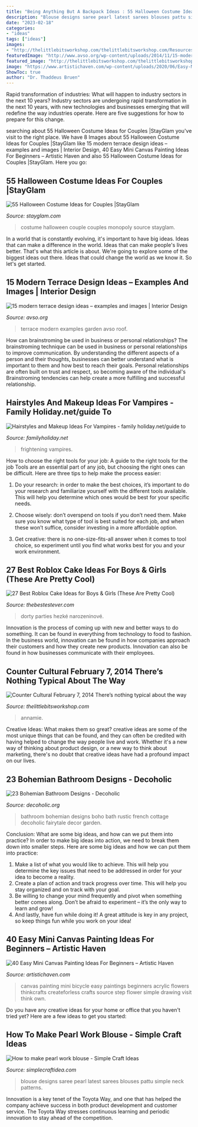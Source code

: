 ```yaml
---
title: "Being Anything But A Backpack Ideas : 55 Halloween Costume Ideas For Couples |stayglam"
description: "Blouse designs saree pearl latest sarees blouses pattu simple neck patterns"
date: "2023-02-18"
categories:
- "ideas"
tags: ["ideas"]
images:
- "http://thelittlebitsworkshop.com/thelittlebitsworkshop.com/Resources/Archive_files/shapeimage_13.png"
featuredImage: "http://www.avso.org/wp-content/uploads/2014/11/15-modern-terrace-design-ideas-examples-and-images-1415375862.jpg"
featured_image: "http://thelittlebitsworkshop.com/thelittlebitsworkshop.com/Resources/Archive_files/shapeimage_13.png"
image: "https://www.artistichaven.com/wp-content/uploads/2020/06/Easy-Mini-Canvas-Painting-Ideas-For-Beginners-16-1.jpg"
ShowToc: true
author: "Dr. Thaddeus Bruen"
---
```



Rapid transformation of industries: What will happen to industry sectors in the next 10 years?
Industry sectors are undergoing rapid transformation in the next 10 years, with new technologies and businesses emerging that will redefine the way industries operate. Here are five suggestions for how to prepare for this change.

	

		
searching about 55 Halloween Costume Ideas for Couples |StayGlam you've visit to the right place. We have 8 Images about 55 Halloween Costume Ideas for Couples |StayGlam like 15 modern terrace design ideas – examples and images | Interior Design, 40 Easy Mini Canvas Painting Ideas For Beginners – Artistic Haven and also 55 Halloween Costume Ideas for Couples |StayGlam. Here you go:
		
    
## 55 Halloween Costume Ideas For Couples |StayGlam

<img loading=lazy src="https://stayglam.com/wp-content/uploads/2014/10/Monopoly-Couple-Halloween-Costume.jpg" onerror="this.onerror=null;this.src='https://tse1.mm.bing.net/th?id=OIP.iLt4jggotTLiccCsM-NMhwAAAA&amp;pid=15.1';" alt="55 Halloween Costume Ideas for Couples |StayGlam">

_Source: stayglam.com_

>costume halloween couple couples monopoly source stayglam. 

	

In a world that is constantly evolving, it's important to have big ideas. Ideas that can make a difference in the world. Ideas that can make people's lives better. That's what this article is about. We're going to explore some of the biggest ideas out there. Ideas that could change the world as we know it. So let's get started.

    
## 15 Modern Terrace Design Ideas – Examples And Images | Interior Design

<img loading=lazy src="http://www.avso.org/wp-content/uploads/2014/11/15-modern-terrace-design-ideas-examples-and-images-1415375862.jpg" onerror="this.onerror=null;this.src='https://tse4.mm.bing.net/th?id=OIP.oj4dNnkmpykW6KP-ua6Q6gHaJ3&amp;pid=15.1';" alt="15 modern terrace design ideas – examples and images | Interior Design">

_Source: avso.org_

>terrace modern examples garden avso roof. 

	

How can brainstroming be used in business or personal relationships?
The brainstroming technique can be used in business or personal relationships to improve communication. By understanding the different aspects of a person and their thoughts, businesses can better understand what is important to them and how best to reach their goals. Personal relationships are often built on trust and respect, so becoming aware of the individual's Brainstroming tendencies can help create a more fulfilling and successful relationship.

    
## Hairstyles And Makeup Ideas For Vampires - Family Holiday.net/guide To

<img loading=lazy src="https://www.familyholiday.net/wp-content/uploads/2011/10/vampire_makeup_resize.jpg" onerror="this.onerror=null;this.src='https://tse3.mm.bing.net/th?id=OIP.dzqrOOqxYWrO14Yx4x9bJwHaJ-&amp;pid=15.1';" alt="Hairstyles and Makeup Ideas For Vampires - family holiday.net/guide to">

_Source: familyholiday.net_

>frightening vampires. 

	

How to choose the right tools for your job: A guide to the right tools for the job
Tools are an essential part of any job, but choosing the right ones can be difficult. Here are three tips to help make the process easier:
1. Do your research: in order to make the best choices, it’s important to do your research and familiarize yourself with the different tools available. This will help you determine which ones would be best for your specific needs.

2. Choose wisely: don’t overspend on tools if you don’t need them. Make sure you know what type of tool is best suited for each job, and when these won’t suffice, consider investing in a more affordable option.

3. Get creative: there is no one-size-fits-all answer when it comes to tool choice, so experiment until you find what works best for you and your work environment.

    
## 27 Best Roblox Cake Ideas For Boys &amp; Girls (These Are Pretty Cool)

<img loading=lazy src="https://www.thebestestever.com/images/2020/04/roblox-cake-idea-22.jpg" onerror="this.onerror=null;this.src='https://tse4.mm.bing.net/th?id=OIP.doRYlR36yvy0lDzF7KMg-QHaJQ&amp;pid=15.1';" alt="27 Best Roblox Cake Ideas for Boys &amp; Girls (These Are Pretty Cool)">

_Source: thebestestever.com_

>dorty parties hezké narozeninové. 

	

Innovation is the process of coming up with new and better ways to do something. It can be found in everything from technology to food to fashion. In the business world, innovation can be found in how companies approach their customers and how they create new products. Innovation can also be found in how businesses communicate with their employees.

    
## Counter Cultural February 7, 2014 There’s Nothing Typical About The Way

<img loading=lazy src="http://thelittlebitsworkshop.com/thelittlebitsworkshop.com/Resources/Archive_files/shapeimage_13.png" onerror="this.onerror=null;this.src='https://tse2.mm.bing.net/th?id=OIP.ov6MYvazcU-FePXBYuvCYwAAAA&amp;pid=15.1';" alt="Counter Cultural February 7, 2014 There’s nothing typical about the way">

_Source: thelittlebitsworkshop.com_

>annamie. 

	

Creative Ideas: What makes them so great?
creative ideas are some of the most unique things that can be found, and they can often be credited with having helped to change the way people live and work. Whether it's a new way of thinking about product design, or a new way to think about marketing, there's no doubt that creative ideas have had a profound impact on our lives.

    
## 23 Bohemian Bathroom Designs - Decoholic

<img loading=lazy src="http://decoholic.org/wp-content/uploads/2014/11/bohemian-bathroom-design-11.jpg" onerror="this.onerror=null;this.src='https://tse2.mm.bing.net/th?id=OIP.CKSuE_aJHOSlvpGrrYZ5EAHaJF&amp;pid=15.1';" alt="23 Bohemian Bathroom Designs - Decoholic">

_Source: decoholic.org_

>bathroom bohemian designs boho bath rustic french cottage decoholic fairytale decor garden. 

	

Conclusion: What are some big ideas, and how can we put them into practice?
In order to make big ideas into action, we need to break them down into smaller steps. Here are some big ideas and how we can put them into practice:
1. Make a list of what you would like to achieve. This will help you determine the key issues that need to be addressed in order for your idea to become a reality.
2. Create a plan of action and track progress over time. This will help you stay organized and on track with your goal.
3. Be willing to change your mind frequently and pivot when something better comes along. Don’t be afraid to experiment – it’s the only way to learn and grow!
4. And lastly, have fun while doing it! A great attitude is key in any project, so keep things fun while you work on your idea!

    
## 40 Easy Mini Canvas Painting Ideas For Beginners – Artistic Haven

<img loading=lazy src="https://www.artistichaven.com/wp-content/uploads/2020/06/Easy-Mini-Canvas-Painting-Ideas-For-Beginners-16-1.jpg" onerror="this.onerror=null;this.src='https://tse3.mm.bing.net/th?id=OIP.Gv_p49qbaaumNim6Ng3PigHaLl&amp;pid=15.1';" alt="40 Easy Mini Canvas Painting Ideas For Beginners – Artistic Haven">

_Source: artistichaven.com_

>canvas painting mini bicycle easy paintings beginners acrylic flowers thinkcrafts createforless crafts source step flower simple drawing visit think own. 

	

Do you have any creative ideas for your home or office that you haven't tried yet? Here are a few ideas to get you started: 

    
## How To Make Pearl Work Blouse - Simple Craft Ideas

<img loading=lazy src="http://www.simplecraftidea.com/wp-content/uploads/2017/03/b129afa1fd7f5e5a3d58857f94432818-1.jpg" onerror="this.onerror=null;this.src='https://tse1.mm.bing.net/th?id=OIP.nSbY1hhZ8ZQw038KSTmAyQHaI4&amp;pid=15.1';" alt="How to make pearl work blouse - Simple Craft Ideas">

_Source: simplecraftidea.com_

>blouse designs saree pearl latest sarees blouses pattu simple neck patterns. 

	

Innovation is a key tenet of the Toyota Way, and one that has helped the company achieve success in both product development and customer service. The Toyota Way stresses continuous learning and periodic innovation to stay ahead of the competition.

